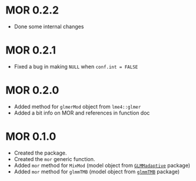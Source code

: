 # MOR 0.2.2

* Done some internal changes

# MOR 0.2.1

* Fixed a bug in making `NULL` when `conf.int = FALSE`

# MOR 0.2.0

* Added method for `glmerMod` object from `lme4::glmer`
* Added a bit info on MOR and references in function doc

# MOR 0.1.0

* Created the package.
* Created the `mor` generic function.
* Added `mor` method for `MixMod` (model object from [`GLMMadaptive`](https://drizopoulos.github.io/GLMMadaptive/index.html) package)
* Added `mor` method for `glmmTMB` (model object from [`glmmTMB`](https://glmmtmb.github.io/glmmTMB/) package)

